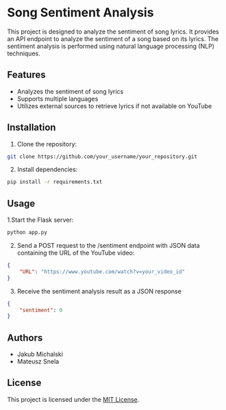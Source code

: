 # Song Sentiment Analysis

This project is designed to analyze the sentiment of song lyrics. It provides an API endpoint to analyze the sentiment of a song based on its lyrics. The sentiment analysis is performed using natural language processing (NLP) techniques.

## Features

- Analyzes the sentiment of song lyrics
- Supports multiple languages
- Utilizes external sources to retrieve lyrics if not available on YouTube

## Installation

1. Clone the repository:

```bash
git clone https://github.com/your_username/your_repository.git
```
2. Install dependencies:
```bash
pip install -r requirements.txt
```
## Usage
1.Start the Flask server:
```bash
python app.py
```
2. Send a POST request to the /sentiment endpoint with JSON data containing the URL of the YouTube video:
```json
{
    "URL": "https://www.youtube.com/watch?v=your_video_id"
}
```
3. Receive the sentiment analysis result as a JSON response
```json
{
    "sentiment": 0
}

```

## Authors
- Jakub Michalski
- Mateusz Snela

## License
This project is licensed under the [MIT License](LICENSE).





